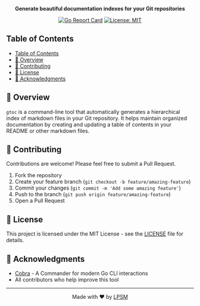 <div align="center">

**Generate beautiful documentation indexes for your Git repositories**

[![Go Report Card](https://goreportcard.com/badge/github.com/lpsm-dev/gtoc)](https://goreportcard.com/report/github.com/lpsm-dev/gtoc)
[![License: MIT](https://img.shields.io/badge/License-MIT-blue.svg)](https://opensource.org/licenses/MIT)

</div>

<!-- START_GTOC -->

## Table of Contents

  - [Table of Contents](#table-of-contents)
  - [📖 Overview](#overview)
  - [🤝 Contributing](#contributing)
  - [📜 License](#license)
  - [🙏 Acknowledgments](#acknowledgments)

<!-- END_GTOC -->


## 📖 Overview

`gtoc` is a command-line tool that automatically generates a hierarchical index of markdown files in your Git repository. It helps maintain organized documentation by creating and updating a table of contents in your README or other markdown files.

## 🤝 Contributing

Contributions are welcome! Please feel free to submit a Pull Request.

1. Fork the repository
2. Create your feature branch (`git checkout -b feature/amazing-feature`)
3. Commit your changes (`git commit -m 'Add some amazing feature'`)
4. Push to the branch (`git push origin feature/amazing-feature`)
5. Open a Pull Request

## 📜 License

This project is licensed under the MIT License - see the [LICENSE](LICENSE) file for details.

## 🙏 Acknowledgments

- [Cobra](https://github.com/spf13/cobra) - A Commander for modern Go CLI interactions
- All contributors who help improve this tool

---

<div align="center">
Made with ❤️ by <a href="https://github.com/lpsm-dev">LPSM</a>
</div>
